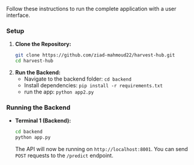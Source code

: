 
Follow these instructions to run the complete application with a user interface.

### Setup

1.  **Clone the Repository:**
    ```bash
    git clone https://github.com/ziad-mahmoud22/harvest-hub.git
    cd harvest-hub
    ```
2.  **Run the Backend:**
    *   Navigate to the backend folder: `cd backend`
    *   Install dependencies: `pip install -r requirements.txt`
    *   run the app: `python app2.py`


### Running the Backend

*   **Terminal 1 (Backend):**
    ```bash
    cd backend
    python app.py
    ```
    The API will now be running on `http://localhost:8001`. You can send `POST` requests to the `/predict` endpoint.